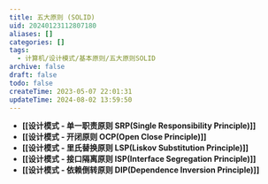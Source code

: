```yaml
---
title: 五大原则 (SOLID)
uid: 20240123112807180
aliases: []
categories: []
tags:
  - 计算机/设计模式/基本原则/五大原则SOLID
archive: false
draft: false
todo: false
createTime: 2023-05-07 22:01:31
updateTime: 2024-08-02 13:59:50
---
```


- **[[设计模式 - 单一职责原则 SRP(Single Responsibility Principle)]]**
- **[[设计模式 - 开闭原则 OCP(Open Close Principle)]]**
- **[[设计模式 - 里氏替换原则 LSP(Liskov Substitution Principle)]]**
- **[[设计模式 - 接口隔离原则 ISP(Interface Segregation Principle)]]**
- **[[设计模式 - 依赖倒转原则 DIP(Dependence Inversion Principle)]]**
